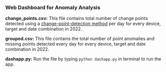 ### Web Dashboard for Anomaly Analysis

**change_points.csv:** This file contains total number of change points detected using a [change-point-detection method](https://centre-borelli.github.io/ruptures-docs/code-reference/detection/pelt-reference/) per day for every device, target and date combination in 2022.

**grouped.csv:** This file contains the total number of point anomalies and missing points detected every day for every device, target and date combination in 2022.

**dashapp.py:** Run the file by typing `python dashapp.py` in terminal to run the app.